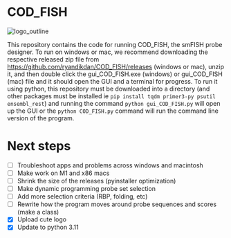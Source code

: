 # COD_FISH
![logo_outline](https://user-images.githubusercontent.com/65059714/232628575-97057538-37f3-4d22-b423-b9b5a3f37c53.png)

This repository contains the code for running COD_FISH, the smFISH probe designer. To run on windows or mac, we recommend downloading the respective released zip file from https://github.com/ryandikdan/COD_FISH/releases (windows or mac), unzip it, and then double click the gui_COD_FISH.exe (windows) or gui_COD_FISH (mac) file and it should open the GUI and a terminal for progress. To run it using python, this repository must be downloaded into a directory (and other packages must be installed ie `pip install tqdm primer3-py psutil ensembl_rest`) and running the command `python gui_COD_FISH.py` will open up the GUI or the `python COD_FISH.py` command will run the command line version of the program.

# Next steps

- [ ] Troubleshoot apps and problems across windows and macintosh
- [ ] Make work on M1 and x86 macs
- [ ] Shrink the size of the releases (pyinstaller optimization)
- [ ] Make dynamic programming probe set selection
- [ ] Add more selection criteria (RBP, folding, etc)
- [ ] Rewrite how the program moves around probe sequences and scores (make a class)
- [x] Upload cute logo
- [x] Update to python 3.11
